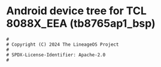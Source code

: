 # Android device tree for TCL 8088X_EEA (tb8765ap1_bsp)

```
#
# Copyright (C) 2024 The LineageOS Project
#
# SPDX-License-Identifier: Apache-2.0
#
```
